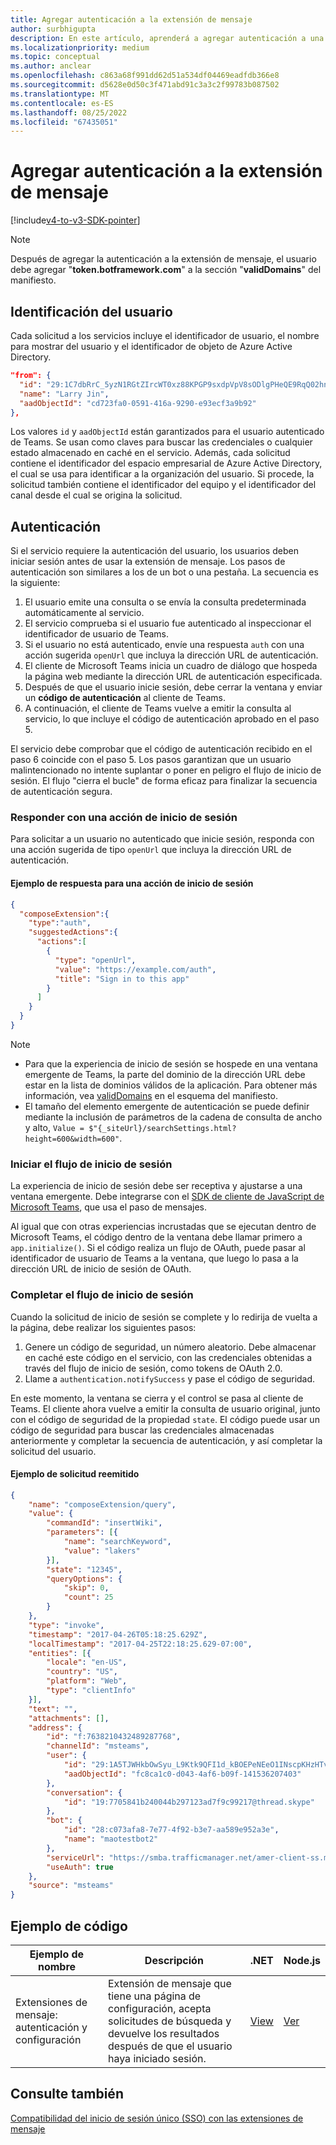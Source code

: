 ```yaml
---
title: Agregar autenticación a la extensión de mensaje
author: surbhigupta
description: En este artículo, aprenderá a agregar autenticación a una extensión de mensajería mediante ejemplos de código y ejemplos
ms.localizationpriority: medium
ms.topic: conceptual
ms.author: anclear
ms.openlocfilehash: c863a68f991dd62d51a534df04469eadfdb366e8
ms.sourcegitcommit: d5628e0d50c3f471abd91c3a3c2f99783b087502
ms.translationtype: MT
ms.contentlocale: es-ES
ms.lasthandoff: 08/25/2022
ms.locfileid: "67435051"
---
```

# <a name="add-authentication-to-your-message-extension"></a>Agregar autenticación a la extensión de mensaje

[!include[v4-to-v3-SDK-pointer](~/includes/v4-to-v3-pointer-me.md)]

> [!NOTE]
> Después de agregar la autenticación a la extensión de mensaje, el usuario debe agregar "**token.botframework.com**" a la sección "**validDomains**" del manifiesto.

## <a name="identify-the-user"></a>Identificación del usuario

Cada solicitud a los servicios incluye el identificador de usuario, el nombre para mostrar del usuario y el identificador de objeto de Azure Active Directory.

```json
"from": {
  "id": "29:1C7dbRrC_5yzN1RGtZIrcWT0xz88KPGP9sxdpVpV8sODlgPHeQE9RqQ02hnpuKzy6zZ-AaZx6swUOMj_Dsdse3TQ4sIaeebbFBF-VgjJy_nY",
  "name": "Larry Jin",
  "aadObjectId": "cd723fa0-0591-416a-9290-e93ecf3a9b92"
},
```

Los valores `id` y `aadObjectId` están garantizados para el usuario autenticado de Teams. Se usan como claves para buscar las credenciales o cualquier estado almacenado en caché en el servicio. Además, cada solicitud contiene el identificador del espacio empresarial de Azure Active Directory, el cual se usa para identificar a la organización del usuario. Si procede, la solicitud también contiene el identificador del equipo y el identificador del canal desde el cual se origina la solicitud.

## <a name="authentication"></a>Autenticación

Si el servicio requiere la autenticación del usuario, los usuarios deben iniciar sesión antes de usar la extensión de mensaje. Los pasos de autenticación son similares a los de un bot o una pestaña. La secuencia es la siguiente:

1. El usuario emite una consulta o se envía la consulta predeterminada automáticamente al servicio.
1. El servicio comprueba si el usuario fue autenticado al inspeccionar el identificador de usuario de Teams.
1. Si el usuario no está autenticado, envíe una respuesta `auth` con una acción sugerida `openUrl` que incluya la dirección URL de autenticación.
1. El cliente de Microsoft Teams inicia un cuadro de diálogo que hospeda la página web mediante la dirección URL de autenticación especificada.
1. Después de que el usuario inicie sesión, debe cerrar la ventana y enviar un **código de autenticación** al cliente de Teams.
1. A continuación, el cliente de Teams vuelve a emitir la consulta al servicio, lo que incluye el código de autenticación aprobado en el paso 5.

El servicio debe comprobar que el código de autenticación recibido en el paso 6 coincide con el paso 5. Los pasos garantizan que un usuario malintencionado no intente suplantar o poner en peligro el flujo de inicio de sesión. El flujo "cierra el bucle" de forma eficaz para finalizar la secuencia de autenticación segura.

### <a name="respond-with-a-sign-in-action"></a>Responder con una acción de inicio de sesión

Para solicitar a un usuario no autenticado que inicie sesión, responda con una acción sugerida de tipo `openUrl` que incluya la dirección URL de autenticación.

#### <a name="response-example-for-a-sign-in-action"></a>Ejemplo de respuesta para una acción de inicio de sesión

```json
{
  "composeExtension":{
    "type":"auth",
    "suggestedActions":{
      "actions":[
        {
          "type": "openUrl",
          "value": "https://example.com/auth",
          "title": "Sign in to this app"
        }
      ]
    }
  }
}
```

> [!NOTE]
>
> * Para que la experiencia de inicio de sesión se hospede en una ventana emergente de Teams, la parte del dominio de la dirección URL debe estar en la lista de dominios válidos de la aplicación. Para obtener más información, vea [validDomains](~/resources/schema/manifest-schema.md#validdomains) en el esquema del manifiesto.
> * El tamaño del elemento emergente de autenticación se puede definir mediante la inclusión de parámetros de la cadena de consulta de ancho y alto, `Value = $"{_siteUrl}/searchSettings.html?height=600&width=600"`.

### <a name="start-the-sign-in-flow"></a>Iniciar el flujo de inicio de sesión

La experiencia de inicio de sesión debe ser receptiva y ajustarse a una ventana emergente. Debe integrarse con el [SDK de cliente de JavaScript de Microsoft Teams](/javascript/api/overview/msteams-client), que usa el paso de mensajes.

Al igual que con otras experiencias incrustadas que se ejecutan dentro de Microsoft Teams, el código dentro de la ventana debe llamar primero a `app.initialize()`. Si el código realiza un flujo de OAuth, puede pasar al identificador de usuario de Teams a la ventana, que luego lo pasa a la dirección URL de inicio de sesión de OAuth.

### <a name="complete-the-sign-in-flow"></a>Completar el flujo de inicio de sesión

Cuando la solicitud de inicio de sesión se complete y lo redirija de vuelta a la página, debe realizar los siguientes pasos:

1. Genere un código de seguridad, un número aleatorio. Debe almacenar en caché este código en el servicio, con las credenciales obtenidas a través del flujo de inicio de sesión, como tokens de OAuth 2.0.
1. Llame a `authentication.notifySuccess` y pase el código de seguridad.

En este momento, la ventana se cierra y el control se pasa al cliente de Teams. El cliente ahora vuelve a emitir la consulta de usuario original, junto con el código de seguridad de la propiedad `state`. El código puede usar un código de seguridad para buscar las credenciales almacenadas anteriormente y completar la secuencia de autenticación, y así completar la solicitud del usuario.

#### <a name="reissued-request-example"></a>Ejemplo de solicitud reemitido

```json
{
    "name": "composeExtension/query",
    "value": {
        "commandId": "insertWiki",
        "parameters": [{
            "name": "searchKeyword",
            "value": "lakers"
        }],
        "state": "12345",
        "queryOptions": {
            "skip": 0,
            "count": 25
        }
    },
    "type": "invoke",
    "timestamp": "2017-04-26T05:18:25.629Z",
    "localTimestamp": "2017-04-25T22:18:25.629-07:00",
    "entities": [{
        "locale": "en-US",
        "country": "US",
        "platform": "Web",
        "type": "clientInfo"
    }],
    "text": "",
    "attachments": [],
    "address": {
        "id": "f:7638210432489287768",
        "channelId": "msteams",
        "user": {
            "id": "29:1A5TJWHkbOwSyu_L9Ktk9QFI1d_kBOEPeNEeO1INscpKHzHTvWfiau5AX_6y3SuiOby-r73dzHJ17HipUWqGPgw",
            "aadObjectId": "fc8ca1c0-d043-4af6-b09f-141536207403"
        },
        "conversation": {
            "id": "19:7705841b240044b297123ad7f9c99217@thread.skype"
        },
        "bot": {
            "id": "28:c073afa8-7e77-4f92-b3e7-aa589e952a3e",
            "name": "maotestbot2"
        },
        "serviceUrl": "https://smba.trafficmanager.net/amer-client-ss.msg/",
        "useAuth": true
    },
    "source": "msteams"
}
```

## <a name="code-sample"></a>Ejemplo de código

|**Ejemplo de nombre** | **Descripción** |**.NET** | **Node.js**|
|----------------|-----------------|--------------|----------------|
|Extensiones de mensaje: autenticación y configuración | Extensión de mensaje que tiene una página de configuración, acepta solicitudes de búsqueda y devuelve los resultados después de que el usuario haya iniciado sesión. |[View](https://github.com/microsoft/BotBuilder-Samples/tree/main/samples/csharp_dotnetcore/52.teams-messaging-extensions-search-auth-config)|[Ver](https://github.com/microsoft/BotBuilder-Samples/blob/main/samples/javascript_nodejs/52.teams-messaging-extensions-search-auth-config)|

## <a name="see-also"></a>Consulte también

[Compatibilidad del inicio de sesión único (SSO) con las extensiones de mensaje](~/messaging-extensions/how-to/enable-sso-auth-me.md)
